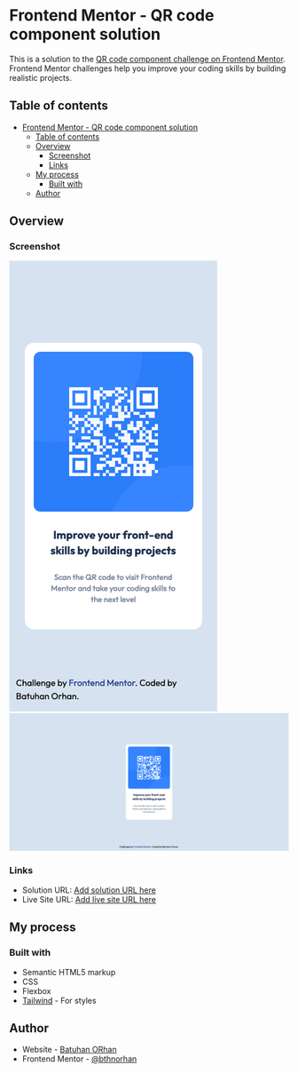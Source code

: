 # Frontend Mentor - QR code component solution

This is a solution to the [QR code component challenge on Frontend Mentor](https://www.frontendmentor.io/challenges/qr-code-component-iux_sIO_H). Frontend Mentor challenges help you improve your coding skills by building realistic projects.

## Table of contents

- [Frontend Mentor - QR code component solution](#frontend-mentor---qr-code-component-solution)
	- [Table of contents](#table-of-contents)
	- [Overview](#overview)
		- [Screenshot](#screenshot)
		- [Links](#links)
	- [My process](#my-process)
		- [Built with](#built-with)
	- [Author](#author)


## Overview

### Screenshot

![Mobile](./images/ss-mobile.png)
![Desktop](./images/ss-desktop.png)

### Links

- Solution URL: [Add solution URL here](https://your-solution-url.com)
- Live Site URL: [Add live site URL here](https://your-live-site-url.com)

## My process

### Built with

- Semantic HTML5 markup
- CSS
- Flexbox
- [Tailwind](https://tailwindcss.com/) - For styles

## Author

- Website - [Batuhan ORhan](https://batuhanorhan.com/)
- Frontend Mentor - [@bthnorhan](https://www.frontendmentor.io/profile/bthnorhan)